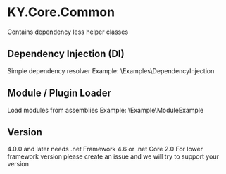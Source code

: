 # KY.Core.Common
Contains dependency less helper classes

## Dependency Injection (DI)
Simple dependency resolver
Example: \Examples\DependencyInjection

## Module / Plugin Loader
Load modules from assemblies
Example: \Example\ModuleExample

## Version
4.0.0 and later needs .net Framework 4.6 or .net Core 2.0
For lower framework version please create an issue and we will try to support your version
